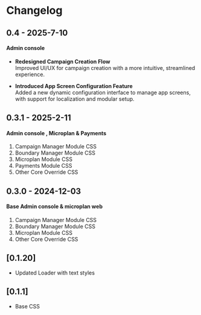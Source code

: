 # Changelog

## 0.4 - 2025-7-10

#### Admin console

- **Redesigned Campaign Creation Flow**  
  Improved UI/UX for campaign creation with a more intuitive, streamlined experience.

- **Introduced App Screen Configuration Feature**  
  Added a new dynamic configuration interface to manage app screens, with support for localization and modular setup.

## 0.3.1 - 2025-2-11

#### Admin console , Microplan & Payments

1. Campaign Manager Module CSS
2. Boundary Manager Module CSS
3. Microplan Module CSS
4. Payments Module CSS
5. Other Core Override CSS

## 0.3.0 - 2024-12-03

#### Base Admin console & microplan web

1. Campaign Manager Module CSS
2. Boundary Manager Module CSS
3. Microplan Module CSS
4. Other Core Override CSS

## [0.1.20]

- Updated Loader with text styles

## [0.1.1]

- Base CSS